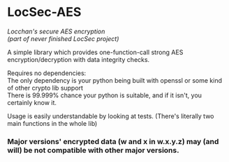 # LocSec-AES
_Locchan's secure AES encryption_\
_(part of never finished LocSec project)_

A simple library which provides one-function-call strong AES encryption/decryption with data integrity checks.

Requires no dependencies:\
The only dependency is your python being built with openssl or some kind of other crypto lib support\
There is 99.999% chance your python is suitable, and if it isn't, you certainly know it.

Usage is easily understandable by looking at tests. (There's literally two main functions in the whole lib)

### Major versions' encrypted data (w and x in w.x.y.z) may (and will) be not compatible with other major versions.